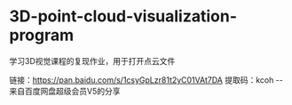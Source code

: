 # 3D-point-cloud-visualization-program
学习3D视觉课程的复现作业，用于打开点云文件

链接：https://pan.baidu.com/s/1csyGpLzr81t2yC01VAt7DA 
提取码：kcoh 
--来自百度网盘超级会员V5的分享
